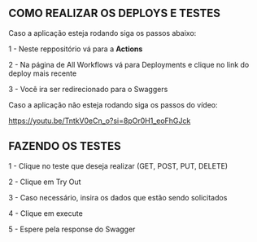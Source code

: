 ## COMO REALIZAR OS DEPLOYS E TESTES


Caso a aplicação esteja rodando siga os passos abaixo:

1 - Neste reppositório vá para a **Actions**  

2 - Na página de All Workflows vá para Deployments e clique no link do deploy mais recente

3 - Você ira ser redirecionado para o Swaggers

Caso a aplicação não esteja rodando siga os passos do vídeo:

https://youtu.be/TntkV0eCn_o?si=8pOr0H1_eoFhGJck


## FAZENDO OS TESTES
1 - Clique no teste que deseja realizar (GET, POST, PUT, DELETE) 

2 - Clique em Try Out

3 - Caso necessário, insira os dados que estão sendo solicitados

4 - Clique em execute

5 - Espere pela response do Swagger
